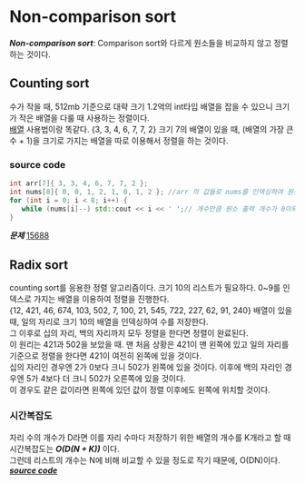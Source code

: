# Non-comparison sort        
***Non-comparison sort***: Comparison sort와 다르게 원소들을 비교하지 않고 정렬하는 것이다.           
## Counting sort        
수가 작을 때, 512mb 기준으로 대략 크기 1.2억의 int타입 배열을 잡을 수 있으니 크기가 작은 배열을 다룰 때 사용하는 정렬이다.        
[배열](https://github.com/whatsgoodg/PS/blob/main/usage/array.md) 사용법이랑 똑같다. {3, 3, 4, 6, 7, 7, 2} 크기 7의 배열이 있을 때, (배열의 가장 큰 수 + 1)을 크기로 가지는 배열을 따로 이용해서 정렬을 하는 것이다.         
          
### source code        
```cpp   
int arr[7]{ 3, 3, 4, 6, 7, 7, 2 };
int nums[8]{ 0, 0, 1, 2, 1, 0, 1, 2 }; //arr 의 값들로 nums를 인덱싱하여 원소 개수를 센다.
for (int i = 0; i < 8; i++) {
   while (nums[i]--) std::cout << i << ' ';// 개수만큼 원소 출력 개수가 0이되면 반복문 종료
}
```     
***문제*** [15688](https://www.acmicpc.net/problem/15688)            
                
## Radix sort        
counting sort를 응용한 정렬 알고리즘이다. 크기 10의 리스트가 필요하다. 0~9를 인덱스로 가지는 배열을 이용하여 정렬을 진행한다.         
{12, 421, 46, 674, 103, 502, 7, 100, 21, 545, 722, 227, 62, 91, 240} 배열이 있을 때, 일의 자리로 크기 10의 배열을 인덱싱하여 수를 저장한다.       
그 이후로 십의 자리, 백의 자리까지 모두 정렬을 한다면 정렬이 완료된다.       
이 원리는 421과 502을 보았을 때. 맨 처음 상황은 421이 맨 왼쪽에 있고 일의 자리를 기준으로 정렬을 한다면 421이 여전히 왼쪽에 있을 것이다.         
십의 자리인 경우엔 2가 0보다 크니 502가 왼쪽에 있을 것이다. 이후에 백의 자리인 경우엔 5가 4보다 더 크니 502가 오른쪽에 있을 것이다.        
이 경우도 같은 값이라면 왼쪽에 있던 값이 정렬 이후에도 왼쪽에 위치할 것이다.         
### 시간복잡도         
자리 수의 개수가 D라면 이를 자리 수마다 저장하기 위한 배열의 개수를 K개라고 할 때 시간복잡도는 ***O(D(N + K))*** 이다.        
그런데 리스트의 개수는 N에 비해 비교할 수 있을 정도로 작기 때문에, O(DN)이다.      
[***source code***](https://github.com/encrypted-def/basic-algo-lecture/blob/master/0x0F/radix_sort.cpp)      

